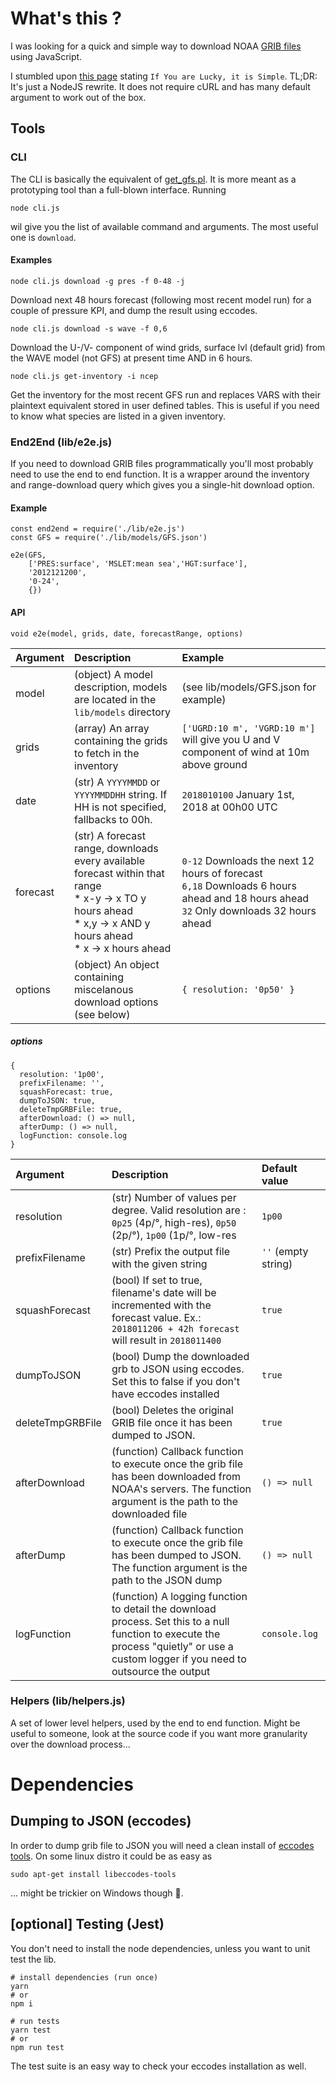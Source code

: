 # What's this ?
I was looking for a quick and simple way to download NOAA [GRIB files](https://en.wikipedia.org/wiki/GRIB) using JavaScript.

I stumbled upon [this page](http://www.cpc.ncep.noaa.gov/products/wesley/fast_downloading_grib.html) stating `If You are Lucky, it is Simple`. TL;DR: It's just a NodeJS rewrite. It does not require cURL and has many default argument to work out of the box.

## Tools
### CLI
The CLI is basically the equivalent of [get_gfs.pl](ftp://ftp.cpc.ncep.noaa.gov/wd51we/fast_downloading_grib/get_gfs.pl). It is more meant as a prototyping tool than a full-blown interface. Running
```
node cli.js
```
wil give you the list of available command and arguments. The most useful one is `download`.
#### Examples

```
node cli.js download -g pres -f 0-48 -j
```
Download next 48 hours forecast (following most recent model run) for a couple of pressure KPI, and dump the result using eccodes.



```
node cli.js download -s wave -f 0,6
```
Download the U-/V- component of wind grids, surface lvl (default grid) from the WAVE model (not GFS) at present time AND in 6 hours.



```
node cli.js get-inventory -i ncep
```
Get the inventory for the most recent GFS run and replaces VARS with their plaintext equivalent stored in user defined tables. This is useful if you need to know what species are listed in a given inventory.

### End2End (lib/e2e.js)

If you need to download GRIB files programmatically you'll most probably need to use the end to end function. It is a wrapper around the inventory and range-download query which gives you a single-hit download option.

#### Example
```
const end2end = require('./lib/e2e.js')
const GFS = require('./lib/models/GFS.json')

e2e(GFS,
    ['PRES:surface', 'MSLET:mean sea','HGT:surface'],
    '2012121200',
    '0-24',
    {})
```

#### API
```
void e2e(model, grids, date, forecastRange, options)
```

| Argument | Description                                                                                                                                                             | Example                                                                                                                                     |
|:---------|:------------------------------------------------------------------------------------------------------------------------------------------------------------------------|:--------------------------------------------------------------------------------------------------------------------------------------------|
| model    | (object) A model description, models are located in the `lib/models` directory                                                                                          | (see lib/models/GFS.json for example)                                                                                                       |
| grids    | (array) An array containing the grids to fetch in the inventory                                                                                                         | `['UGRD:10 m', 'VGRD:10 m']` will give you U and V component of wind at 10m above ground                                                    |
| date     | (str) A `YYYYMMDD` or `YYYYMMDDHH` string. If HH is not specified, fallbacks to 00h.                                                                                    | `2018010100` January 1st, 2018 at 00h00 UTC                                                                                                 |
| forecast | (str) A forecast range, downloads every available forecast within that range <br> * x-y -> x TO y hours ahead<br> * x,y -> x AND y hours ahead<br> * x -> x hours ahead | `0-12` Downloads the next 12 hours of forecast<br> `6,18` Downloads 6 hours ahead and 18 hours ahead<br> `32` Only downloads 32 hours ahead |
| options  | (object) An object containing miscelanous download options (see below)                                                                                                  | `{ resolution: '0p50' }`                                                                                                                    |

##### options
```
{
  resolution: '1p00',
  prefixFilename: '',
  squashForecast: true,
  dumpToJSON: true,
  deleteTmpGRBFile: true,
  afterDownload: () => null,
  afterDump: () => null,
  logFunction: console.log
}
```

| Argument         | Description                                                                                                                                                                           | Default value       |
|:-----------------|:--------------------------------------------------------------------------------------------------------------------------------------------------------------------------------------|:--------------------|
| resolution       | (str) Number of values per degree. Valid resolution are :<br> `0p25` (4p/°, high-res), `0p50` (2p/°), `1p00` (1p/°, low-res                                                           | `1p00`              |
| prefixFilename   | (str) Prefix the output file with the given string                                                                                                                                    | `''` (empty string) |
| squashForecast   | (bool) If set to true, filename's date will be incremented with the forecast value. Ex.:<br> `2018011206 + 42h forecast` will result in `2018011400`                                  | `true`              |
| dumpToJSON       | (bool) Dump the downloaded grb to JSON using eccodes. Set this to false if you don't have eccodes installed                                                                           | `true`              |
| deleteTmpGRBFile | (bool) Deletes the original GRIB file once it has been dumped to JSON.                                                                                                                | `true`              |
| afterDownload    | (function) Callback function to execute once the grib file has been downloaded from NOAA's servers. The function argument is the path to the downloaded file                          | `() => null`        |
| afterDump        | (function) Callback function to execute once the grib file has been dumped to JSON. The function argument is the path to the JSON dump                                                | `() => null`        |
| logFunction      | (function) A logging function to detail the download process. Set this to a null function to execute the process "quietly" or use a custom logger if you need to outsource the output | `console.log`       |


### Helpers (lib/helpers.js)
A set of lower level helpers, used by the end to end function. Might be useful to someone, look at the source code if you want more granularity over the download process...

# Dependencies

## Dumping to JSON (eccodes)
In order to dump grib file to JSON you will need a clean install of [eccodes tools](https://confluence.ecmwf.int/display/ECC). On some linux distro it could be as easy as
```
sudo apt-get install libeccodes-tools
```
... might be trickier on Windows though 🤔.

## [optional] Testing (Jest)
You don't need to install the node dependencies, unless you want to unit test the lib.
```
# install dependencies (run once)
yarn
# or
npm i

# run tests
yarn test
# or
npm run test
```
The test suite is an easy way to check your eccodes installation as well.
